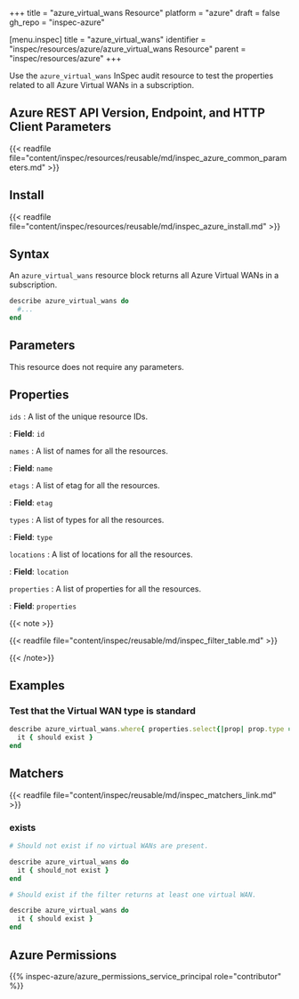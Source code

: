 +++
title = "azure_virtual_wans Resource"
platform = "azure"
draft = false
gh_repo = "inspec-azure"

[menu.inspec]
title = "azure_virtual_wans"
identifier = "inspec/resources/azure/azure_virtual_wans Resource"
parent = "inspec/resources/azure"
+++

Use the `azure_virtual_wans` InSpec audit resource to test the properties related to all Azure Virtual WANs in a subscription.

## Azure REST API Version, Endpoint, and HTTP Client Parameters

{{< readfile file="content/inspec/resources/reusable/md/inspec_azure_common_parameters.md" >}}

## Install

{{< readfile file="content/inspec/resources/reusable/md/inspec_azure_install.md" >}}

## Syntax

An `azure_virtual_wans` resource block returns all Azure Virtual WANs in a subscription.

```ruby
describe azure_virtual_wans do
  #...
end
```

## Parameters

This resource does not require any parameters.

## Properties

`ids`
: A list of the unique resource IDs.

: **Field**: `id`

`names`
: A list of names for all the resources.

: **Field**: `name`

`etags`
: A list of etag for all the resources.

: **Field**: `etag`

`types`
: A list of types for all the resources.

: **Field**: `type`

`locations`
: A list of locations for all the resources.

: **Field**: `location`

`properties`
: A list of properties for all the resources.

: **Field**: `properties`

{{< note >}}

{{< readfile file="content/inspec/reusable/md/inspec_filter_table.md" >}}

{{< /note>}}

## Examples

### Test that the Virtual WAN type is standard

```ruby
describe azure_virtual_wans.where{ properties.select{|prop| prop.type == 'Standard' } } do
  it { should exist }
end
```

## Matchers

{{< readfile file="content/inspec/reusable/md/inspec_matchers_link.md" >}}

### exists

```ruby
# Should not exist if no virtual WANs are present.

describe azure_virtual_wans do
  it { should_not exist }
end

# Should exist if the filter returns at least one virtual WAN.

describe azure_virtual_wans do
  it { should exist }
end
```

## Azure Permissions

{{% inspec-azure/azure_permissions_service_principal role="contributor" %}}
